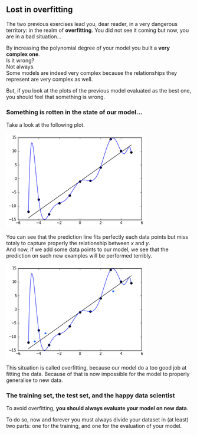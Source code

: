 ## Lost in overfitting
The two previous exercises lead you, dear reader, in a very dangerous territory: in the realm of **overfitting**.  You did not see it coming but now, you are in a bad situation...  

By increasing the polynomial degree of your model you built a **very complex one**.  
Is it wrong?  
Not always.  
Some models are indeed very complex because the relationships they represent are very complex as well. 

But, if you look at the plots of the previous model evaluated as the best one, you should feel that something is wrong. 

### Something is rotten in the state of our model...
Take a look at the following plot. 

<img src="../assets/overfitt.png" />  

You can see that the prediction line fits perfectly each data points but miss totaly to capture properly the relationship between $x$ and $y$.  
And now, if we add some data points to our model, we see that the prediction on such new examples will be performed terribly. 

<img src="../assets/overfitt_with_dots.png" />  

This situation is called overfitting, because our model do a too good job at fitting the data. Because of that is now impossible for the model to properly generalise to new data.

### The training set, the test set, and the happy data scientist
To avoid overfitting, **you should always evaluate your model on new data**.  
  
To do so, now and forever you must always divide your dataset in (at least) two parts: one for the training, and one for the evaluation of your model. 